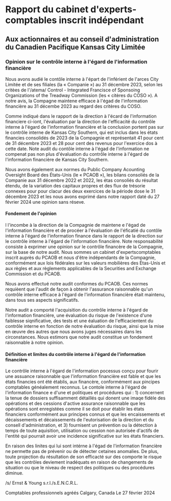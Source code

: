 # Rapport du cabinet d'experts-comptables inscrit indépendant

## Aux actionnaires et au conseil d'administration du Canadien Pacifique Kansas City Limitée

### Opinion sur le contrôle interne à l'égard de l'information financière

Nous avons audié le contôle interne à l'épart de l'inférient de l'arces City Limitée et de ses filiales (la « Companie ») au 31 décembre 2023, selon les critèes de l'/atema/ Control - Integrated Francisce of Sponsoing Organizations of the Treadway Commission (les « citères du COSO »). A notre avis, la Compagne maintene efficace à l'égad de l'information financière au 31 décembe 2023 au regard des critères du COSO.

 Comme indiqué dans le rapport de la direction à l'écard de l'information financiere ci-iont, l'évaluation par la direction de l'efficacité du contrôle interne à l'égard de l'information financière et la conclusion portent pas sur le contrôle interne de Kansas City Southern, qui est inclus dans les états financies consolidés de 2023 de la Compagnie et représentait 41 pour cent de 31 décembre 2023 et 28 pour cent des revenus pour l'exercice dos à cette date. Note audit du contôle interne à l'égad de l'information ne compenat pas non plus d'évaluation du contrôle interne à l'égard de l'information financière de Kansas City Southern.

Nous avons également aux normes du Public Company Acounting Oversight Board des États-Unis (le « PCAOB »), les bilans consoliés de la Companie aux 31 décembre 2022 et 2022, les étas consoliés du résultat étendu, de la variation des capitaux propres et des flux de trésorie connexes pour pour clacur des deux exercices de la période dose le 31 décembre 2023 et les nous avons exprimé dans notre rapport daté du 27 février 2024 une opinion sans réseve.

#### Fondement de l'opinion

l l'incombe à la direction de la Compagnie de maintene e l'égad de l'information financière et de procéer à l'évaluation de l'éficatié du contôle interne à l'égard de l'information finance dans le rapport de la direction sur le contrôle interne à l'égard de l'information financière. Note responsabilité consiste à exprimer une opinion sur le contrôle financère de la Compagnie, sur la base de notre audit. Nous sommes un cabinet d'expertscomptables inscrit auprès du PCAOB et nous d'être indépendants de la Compagnie, conformément aux lois fédérales sur les valeurs mobilières des Étas-Unis et aux règles et aux règlements applicables de la Securities and Exchange Commission et du PCAOB.

Nous avons effectué notre audit conformes du PCAOB. Ces normes requièent que l'audit de façon à obtenir l'assurance raisonnable qu'un contrôle interne efficace à l'égard de l'information financière était maintenu, dans tous ses aspects significatifs.

Notre audit a comporté l'acquisition du contrôle interne à l'égard de l'information financière, une évaluation du risque de l'existence d'une faiblesse siqnificative, des tests et une éaluation de l'efficacientent du contrôle interne en fonction de notre évaluation du risque, ainsi que la mise en œuvre des autres que nous avons juges nécessaires dans les circonstances. Nous estimors que notre audit constitue un fondement raisonnable à notre opinion.

#### Définition et limites du contrôle interne à l'égard de l'information financière

Le contrôle interne à l'égard de l'information pocessus conçu pour fourir une assuance raisonnable que l'information financière est fable et que les états financies ont été établis, aux financère, conformément aux pincipes comptables généalement reconnus. Le contole interne à l'égard de l'information finance e d'une et politiques et procédures qui : 1) concernent la tenue de dossiers suffisamment détaillés qui donent une imaqe fidèle des opérations et des cessions d'active assurance raisonnable que les opérations sont enregistées comme il se doit pour établir les états financiers conformément aux principes connus et que les encaissements et décaissements et décaissements de l'eutorisation de la direction et du consell d'administration, et 3) fournisent un prévention ou la détection à temps de toute aquisition, utilisation ou cession non autorisée d'actifs de l'entité qui pourrait avoir une incidence significative sur les états financiers.

En raison des linites qui lui sont intérne à l'égad de l'information financière ne permette pas de prévenir ou de détecter cetaines anomalies. De plus, toute projection du résultation de son efficacté sur des comporte le risque que les contrôles deviement inadéquats en raison de changements de situation ou que le niveau de respect des politiques ou des procédures diminue.

/s/ Ernst & Young s.r.l./s.E.N.C.R.L.

Comptables professionnels agréés Calgary, Canada Le 27 février 2024